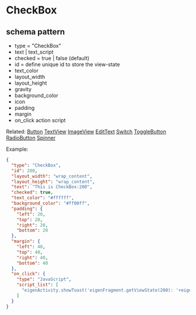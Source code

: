 # CheckBox
## schema pattern

* type = "CheckBox"
* text | text_script
* checked = true | false (default)
* id = define unique id to store the view-state
* text_color
* layout_width
* layout_height
* gravity
* background_color
* icon
* padding 
* margin
* on_click action script

Related:
[Button](Button.md) 
[TextView](TextView.md) 
[ImageView](ImageView.md) 
[EditText](EditText.md) 
[Switch](Switch.md) 
[ToggleButton](ToggleButton.md) 
[RadioButton](RadioButton.md) 
[Spinner](Spinner.md) 


Example:
```json
{
  "type": "CheckBox",
  "id": 200,
  "layout_width": "wrap_content",
  "layout_height": "wrap_content",
  "text": "This is CheckBox:200",
  "checked": true,
  "text_color": "#ffffff",
  "background_color": "#ff00ff",
  "padding": {
    "left": 20,
    "top": 20,
    "right": 20,
    "bottom": 20
  },
  "margin": {
    "left": 40,
    "top": 40,
    "right": 40,
    "bottom": 40
  },
  "on_click": {
    "type": "JavaScript",
    "script_list": [
      "eigenActivity.showToast('eigenFragment.getViewState(200): '+eigenFragment.getViewState(200));"
    ]
  }
}
```

